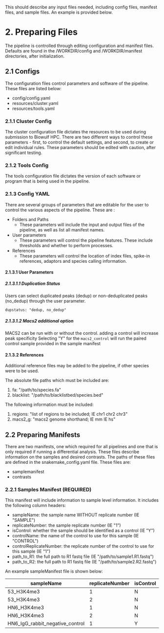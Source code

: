 This should describe any input files needed, including config files, manifest files, and sample files. An example is provided below.

# 2. Preparing Files
The pipeline is controlled through editing configuration and manifest files. Defaults are found in the /WORKDIR/config and /WORKDIR/manifest directories, after initialization.

## 2.1 Configs
The configuration files control parameters and software of the pipeline. These files are listed below:

- config/config.yaml
- resources/cluster.yaml
- resources/tools.yaml

### 2.1.1 Cluster Config
The cluster configuration file dictates the resources to be used during submission to Biowulf HPC. There are two different ways to control these parameters - first, to control the default settings, and second, to create or edit individual rules. These parameters should be edited with caution, after significant testing.

### 2.1.2 Tools Config
The tools configuration file dictates the version of each software or program that is being used in the pipeline.

### 2.1.3 Config YAML
There are several groups of parameters that are editable for the user to control the various aspects of the pipeline. These are :

- Folders and Paths
    - These parameters will include the input and output files of the pipeline, as well as list all manifest names.
- User parameters
    - These parameters will control the pipeline features. These include thresholds and whether to perform processes.
- References
    - These parameters will control the location of index files, spike-in references, adaptors and species calling information.

#### 2.1.3.1 User Parameters

##### 2.1.3.1.1 Duplication Status
Users can select duplicated peaks (dedup) or non-deduplicated peaks (no_dedup) through the user parameter.
```
dupstatus: "dedup, no_dedup"
```

##### 2.1.3.1.2 Macs2 additional option
MACS2 can be run with or without the control. adding a control will increase peak specificity
Selecting "Y" for the `macs2_control` will run the paired control sample provided in the sample manifest

#### 2.1.3.2 References
Additional reference files may be added to the pipeline, if other species were to be used.

The absolute file paths which must be included are:

1. fa: "/path/to/species.fa"
2. blacklist: "/path/to/blacklistbed/species.bed"

The following information must be included:

1. regions: "list of regions to be included; IE chr1 chr2 chr3"
2.  macs2_g: "macs2 genome shorthand; IE mm IE hs"

## 2.2 Preparing Manifests
There are two manifests, one which required for all pipelines and one that is only required if running a differential analysis. These files describe information on the samples and desired contrasts. The paths of these files are defined in the snakemake_config.yaml file. These files are:

- samplemanifest
- contrasts

### 2.2.1 Samples Manifest (REQUIRED)
This manifest will include information to sample level information. It includes the following column headers:

- sampleName: the sample name WITHOUT replicate number (IE "SAMPLE")
- replicateNumber: the sample replicate number (IE "1")
- isControl: whether the sample should be identified as a control (IE "Y")
- controlName: the name of the control to use for this sample (IE "CONTROL")
- controlReplicateNumber: the replicate number of the control to use for this sample (IE "1")
- path_to_R1: the full path to R1 fastq file (IE "/path/to/sample1.R1.fastq")
- path_to_R2: the full path to R1 fastq file (IE "/path/to/sample2.R2.fastq")

An example sampleManifest file is shown below:


| sampleName| replicateNumber| isControl| controlName| controlReplicateNumber| path_to_R1| path_to_R2
| --- |--- |--- |--- |--- |--- |--- |
| 53_H3K4me3| 1| N| HN6_IgG_rabbit_negative_control| 1| PIPELINE_HOME/.test/53_H3K4me3_1.R1.fastq.gz| PIPELINE_HOME/.test/53_H3K4me3_1.R2.fastq.gz
| 53_H3K4me3| 2| N| HN6_IgG_rabbit_negative_control| 1| PIPELINE_HOME/.test/53_H3K4me3_2.R1.fastq.gz| PIPELINE_HOME/.test/53_H3K4me3_2.R2.fastq.gz
| HN6_H3K4me3| 1| N| HN6_IgG_rabbit_negative_control| 1| PIPELINE_HOME/.test/HN6_H3K4me3_1.R1.fastq.gz| PIPELINE_HOME/.test/HN6_H3K4me3_1.R2.fastq.gz
| HN6_H3K4me3| 2| N| HN6_IgG_rabbit_negative_control| 1| PIPELINE_HOME/.test/HN6_H3K4me3_2.R1.fastq.gz| PIPELINE_HOME/.test/HN6_H3K4me3_2.R2.fastq.gz
| HN6_IgG_rabbit_negative_control| 1| Y| -| -| PIPELINE_HOME/.test/HN6_IgG_rabbit_negative_control_1.R1.fastq.gz| PIPELINE_HOME/.test/HN6_IgG_rabbit_negative_control_1.R2.fastq.gz
